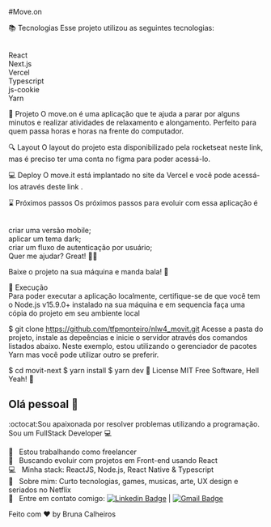 #Move.on

📚 Tecnologias
Esse projeto utilizou as seguintes tecnologias:

 <br/>React
 <br/>Next.js
 <br/>Vercel
 <br/>Typescript
 <br/>js-cookie
 <br/>Yarn

📌 Projeto
O move.on é uma aplicação que te ajuda a parar por alguns minutos e realizar atividades de relaxamento e alongamento. Perfeito para quem passa horas e horas na frente do computador.

🔍 Layout
O layout do projeto esta disponibilizado pela rocketseat neste link, mas é preciso ter uma conta no figma para poder acessá-lo.

💻 Deploy
O move.it está implantado no site da Vercel e você pode acessá-los através deste link .

⌛️ Próximos passos
Os próximos passos para evoluir com essa aplicação é

 <br/>criar uma versão mobile;
 <br/>aplicar um tema dark;
 <br/>criar um fluxo de autenticação por usuário;
 <br/>Quer me ajudar? Great! :jack_o_lantern:🤩

Baixe o projeto na sua máquina e manda bala! 🚀

🚀 Execução
<br/>Para poder executar a aplicação localmente, certifique-se de que você tem o Node.js v15.9.0+ instalado na sua máquina e em sequencia faça uma cópia do projeto em seu ambiente local

$ git clone <https://github.com/tfpmonteiro/nlw4_movit.git>
Acesse a pasta do projeto, instale as depeências e inicie o servidor através dos comandos listados abaixo. Neste exemplo, estou utilizando o gerenciador de pacotes Yarn mas você pode utilizar outro se preferir.

$ cd movit-next
$ yarn install
$ yarn dev
📝 License
MIT Free Software, Hell Yeah! 🤟



## Olá pessoal 👋
:octocat:Sou apaixonada por resolver problemas utilizando a programação.
Sou um FullStack Developer :computer:


  :rocket:  &nbsp; Estou trabalhando como freelancer
 <br/> :purple_heart: &nbsp; Buscando evoluir com projetos em Front-end usando React
 <br/> :computer: &nbsp; Minha stack: ReactJS, Node.js, React Native & Typescript
 <br/> 💬  &nbsp; Sobre mim: Curto tecnologias, games, musicas, arte, UX design e seriados no Netflix
 <br/> :email: &nbsp; Entre em contato comigo: [![Linkedin Badge](https://img.shields.io/badge/-brunacalheiros-blue?style=flat-square&logo=Linkedin&logoColor=white&link=https://www.linkedin.com/in/bruna-calheiros/)](https://www.linkedin.com/in/bruna-calheiros/) 
| 
[![Gmail Badge](https://img.shields.io/badge/-calheiros.bruna@gmail.com-c14438?style=flat-square&logo=Gmail&logoColor=white&link=mailto:calheiros.bruna@gmail.com)](mailto:calheiros.bruna@gmail.com)



Feito com ♥ by Bruna Calheiros
